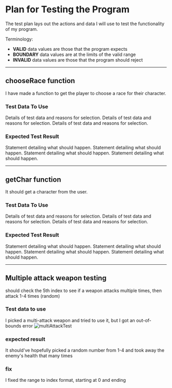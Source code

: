 # Plan for Testing the Program

The test plan lays out the actions and data I will use to test the functionality of my program.

Terminology:

- **VALID** data values are those that the program expects
- **BOUNDARY** data values are at the limits of the valid range
- **INVALID** data values are those that the program should reject

---

## chooseRace function

I have made a function to get the player to choose a race for their character. 

### Test Data To Use

Details of test data and reasons for selection. Details of test data and reasons for selection. Details of test data and reasons for selection.

### Expected Test Result

Statement detailing what should happen. Statement detailing what should happen. Statement detailing what should happen. Statement detailing what should happen. 

---

## getChar function

It should get a character from the user.

### Test Data To Use

Details of test data and reasons for selection. Details of test data and reasons for selection. Details of test data and reasons for selection.

### Expected Test Result

Statement detailing what should happen. Statement detailing what should happen. Statement detailing what should happen. Statement detailing what should happen. 

---

## Multiple attack weapon testing

should check the 5th index to see if a weapon attacks multiple times, then attack 1-4 times (random)

### Test data to use

I picked a multi-attack weapon and tried to use it, but I got an out-of-bounds error
![multiAttackTest]()

### expected result

It should've hopefully picked a random number from 1-4 and took away the enemy's health that many times

### fix

I fixed the range to index format, starting at 0 and ending